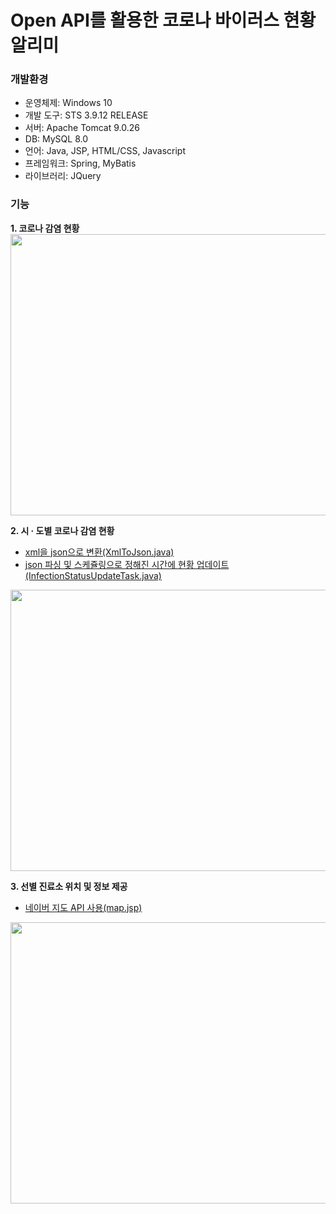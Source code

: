 # Open API를 활용한 코로나 바이러스 현황 알리미
### 개발환경
* 운영체제: Windows 10
* 개발 도구: STS 3.9.12 RELEASE
* 서버: Apache Tomcat 9.0.26
* DB: MySQL 8.0
* 언어: Java, JSP, HTML/CSS, Javascript
* 프레임워크: Spring, MyBatis
* 라이브러리: JQuery

### 기능
**1. 코로나 감염 현황**
<img width="700" height="450" src="https://user-images.githubusercontent.com/42902371/132116740-a1ede0e0-cb0f-46fd-be80-ab309450f2cd.PNG">

**2. 시 · 도별 코로나 감염 현황**
  * [xml을 json으로 변환(XmlToJson.java)](https://github.com/chch8326/Covid19Project/blob/main/Covid19Project/src/main/java/com/choi/covid19/util/XmlToJson.java?ts=4)
  * [json 파싱 및 스케쥴링으로 정해진 시간에 현황 업데이트(InfectionStatusUpdateTask.java)](https://github.com/chch8326/Covid19Project/blob/main/Covid19Project/src/main/java/com/choi/covid19/task/InfectionStatusUpdateTask.java?ts=4)
<img width="700" height="450" src="https://user-images.githubusercontent.com/42902371/132116333-5c0f5ef9-722a-4631-a15d-15c9f483ee3f.PNG">   
    
**3. 선별 진료소 위치 및 정보 제공**
  * [네이버 지도 API 사용(map.jsp)](https://github.com/chch8326/Covid19Project/blob/main/Covid19Project/src/main/webapp/WEB-INF/views/covid19/map.jsp?ts=4)
<img width="700" height="450" src="https://user-images.githubusercontent.com/42902371/132116334-07912b39-ab00-4c6a-83b2-506ab6ef3e31.PNG">

